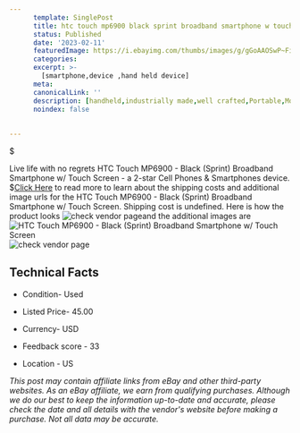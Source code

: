 ```yaml
---
      template: SinglePost
      title: htc touch mp6900 black sprint broadband smartphone w touch screen
      status: Published
      date: '2023-02-11'
      featuredImage: https://i.ebayimg.com/thumbs/images/g/gGoAAOSwP~Fi3dZG/s-l225.jpg
      categories: 
      excerpt: >-
        [smartphone,device ,hand held device]
      meta:
      canonicalLink: ''
      description: [handheld,industrially made,well crafted,Portable,Mobile,Compact,Convenient,Lightweight,Maneuverable,Man-portable,Miniature,Carriable,Hand-held,Light,Holdable,Transportable,Mobile device,Pocket-sized,On-the-go,Wireless,Cordless,Compact size,Convenient size, smartphone,device ,hand held device]
      noindex: false
      
        
---
```

$

Live life with no regrets HTC Touch MP6900 - Black (Sprint) Broadband Smartphone w/ Touch Screen - a 2-star Cell Phones & Smartphones device.
$[Click Here](https://www.ebay.com/itm/284908721390?hash=item4255e214ee%3Ag%3AgGoAAOSwP%7EFi3dZG&mkevt=1&mkcid=1&mkrid=711-53200-19255-0&campid=%253CePNCampaignId%253E&customid=%253CreferenceId%253E&toolid=10049) to read more to learn about the shipping costs and additional image urls for the HTC Touch MP6900 - Black (Sprint) Broadband Smartphone w/ Touch Screen. Shipping cost is undefined. Here is how the product looks ![check vendor page](https://i.ebayimg.com/thumbs/images/g/gGoAAOSwP~Fi3dZG/s-l225.jpg)and the additional images are![HTC Touch MP6900 - Black (Sprint) Broadband Smartphone w/ Touch Screen](https://i.ebayimg.com/images/g/gGoAAOSwP~Fi3dZG/s-l1600.jpg)![check vendor page](https://origin-galleryplus.ebayimg.com/ws/web/284908721390_2_0_1/225x225.jpg,https://origin-galleryplus.ebayimg.com/ws/web/284908721390_3_0_1/225x225.jpg,https://origin-galleryplus.ebayimg.com/ws/web/284908721390_4_0_1/225x225.jpg,https://origin-galleryplus.ebayimg.com/ws/web/284908721390_5_0_1/225x225.jpg,https://origin-galleryplus.ebayimg.com/ws/web/284908721390_6_0_1/225x225.jpg,https://origin-galleryplus.ebayimg.com/ws/web/284908721390_7_0_1/225x225.jpg,https://origin-galleryplus.ebayimg.com/ws/web/284908721390_8_0_1/225x225.jpg,https://origin-galleryplus.ebayimg.com/ws/web/284908721390_9_0_1/225x225.jpg)



 ## Technical Facts 



     
      

 - Condition- Used 


      

 - Listed Price- 45.00 


      

 - Currency- USD 


      

 - Feedback score - 33 


      

 - Location - US 


      
      

 *_This post may contain affiliate links from eBay and other third-party websites. As an eBay affiliate, we earn from qualifying purchases. Although we do our best to keep the information up-to-date and accurate, please check the date and all details with the vendor's website before making a purchase. Not all data may be accurate._*






